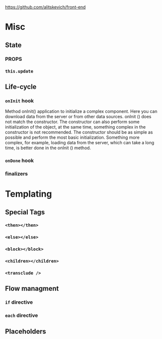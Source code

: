 https://github.com/alitskevich/front-end

# Misc

## State
### PROPS

### `this.update`

## Life-cycle
### `onInit` hook

Method onInit() application to initialize a complex component.
Here you can download data from the server or from other data sources.
onInit () does not match the constructor. The constructor can also perform some initialization of the object,
at the same time, something complex in the constructor is not recommended. The constructor should be as simple as possible and perform the most basic initialization. Something more complex, for example, loading data from the server, which can take a long time, is better done in the onInit () method.

### `onDone` hook

### finalizers

# Templating

## Special Tags
### `<then></then>`

### `<else></else>`

### `<block></block>`

### `<children></children>`

### `<transclude />`

## Flow managment
### `if` directive

### `each` directive

## Placeholders

